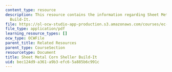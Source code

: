 ```yaml
---
content_type: resource
description: This resource contains the information regarding Sheet Metal Corn Sheller
  Build-It.
file: https://ol-ocw-studio-app-production.s3.amazonaws.com/courses/ec-701j-d-lab-i-development-fall-2009/bec124d9a361a9b3efc65a885b6c991c_MITEC_701JF09_cornsht_build.pdf
file_type: application/pdf
learning_resource_types: []
ocw_type: OCWFile
parent_title: Related Resources
parent_type: CourseSection
resourcetype: Document
title: Sheet Metal Corn Sheller Build-It
uid: bec124d9-a361-a9b3-efc6-5a885b6c991c
---
```

